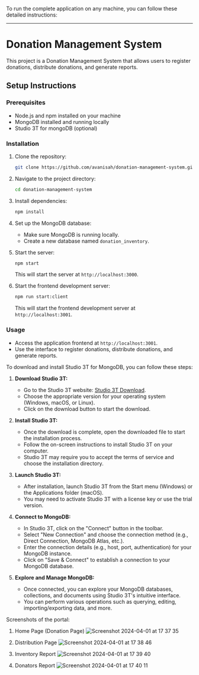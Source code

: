 To run the complete application on any machine, you can follow these detailed instructions:

---

# Donation Management System

This project is a Donation Management System that allows users to register donations, distribute donations, and generate reports.

## Setup Instructions

### Prerequisites

- Node.js and npm installed on your machine
- MongoDB installed and running locally
- Studio 3T for mongoDB (optional)

### Installation

1. Clone the repository:

   ```bash
   git clone https://github.com/avanisah/donation-management-system.git
   ```

2. Navigate to the project directory:

   ```bash
   cd donation-management-system
   ```

3. Install dependencies:

   ```bash
   npm install
   ```

4. Set up the MongoDB database:
   
   - Make sure MongoDB is running locally.
   - Create a new database named `donation_inventory`.

5. Start the server:

   ```bash
   npm start
   ```

   This will start the server at `http://localhost:3000`.

6. Start the frontend development server:

   ```bash
   npm run start:client
   ```

   This will start the frontend development server at `http://localhost:3001`.

### Usage

- Access the application frontend at `http://localhost:3001`.
- Use the interface to register donations, distribute donations, and generate reports.


To download and install Studio 3T for MongoDB, you can follow these steps:

1. **Download Studio 3T:**

   - Go to the Studio 3T website: [Studio 3T Download](https://studio3t.com/download/).
   - Choose the appropriate version for your operating system (Windows, macOS, or Linux).
   - Click on the download button to start the download.

2. **Install Studio 3T:**

   - Once the download is complete, open the downloaded file to start the installation process.
   - Follow the on-screen instructions to install Studio 3T on your computer.
   - Studio 3T may require you to accept the terms of service and choose the installation directory.

3. **Launch Studio 3T:**

   - After installation, launch Studio 3T from the Start menu (Windows) or the Applications folder (macOS).
   - You may need to activate Studio 3T with a license key or use the trial version.

4. **Connect to MongoDB:**

   - In Studio 3T, click on the "Connect" button in the toolbar.
   - Select "New Connection" and choose the connection method (e.g., Direct Connection, MongoDB Atlas, etc.).
   - Enter the connection details (e.g., host, port, authentication) for your MongoDB instance.
   - Click on "Save & Connect" to establish a connection to your MongoDB database.

5. **Explore and Manage MongoDB:**

   - Once connected, you can explore your MongoDB databases, collections, and documents using Studio 3T's intuitive interface.
   - You can perform various operations such as querying, editing, importing/exporting data, and more.

Screenshots of the portal:

1. Home Page (Donation Page)
   ![Screenshot 2024-04-01 at 17 37 35](https://github.com/avanisah/donation-management-system/assets/48235653/4e113a5c-6d96-478c-90ae-c9d4fec60815)

   
2. Distribution Page
   ![Screenshot 2024-04-01 at 17 38 46](https://github.com/avanisah/donation-management-system/assets/48235653/af2390fa-51e6-44ed-a058-1dfbeb1c475f)

3. Inventory Report
   ![Screenshot 2024-04-01 at 17 39 40](https://github.com/avanisah/donation-management-system/assets/48235653/2ea60f7e-b643-40b2-b513-6d73d87f888f)

4. Donators Report
   ![Screenshot 2024-04-01 at 17 40 11](https://github.com/avanisah/donation-management-system/assets/48235653/4c71faf5-2b23-4d9e-8184-1f7f2a678c55)



